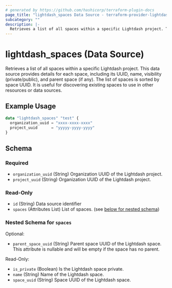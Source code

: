 ```yaml
---
# generated by https://github.com/hashicorp/terraform-plugin-docs
page_title: "lightdash_spaces Data Source - terraform-provider-lightdash"
subcategory: ""
description: |-
  Retrieves a list of all spaces within a specific Lightdash project. This data source provides details for each space, including its UUID, name, visibility (private/public), and parent space (if any). The list of spaces is sorted by space UUID. It is useful for discovering existing spaces to use in other resources or data sources.
---
```


# lightdash_spaces (Data Source)

Retrieves a list of all spaces within a specific Lightdash project. This data source provides details for each space, including its UUID, name, visibility (private/public), and parent space (if any). The list of spaces is sorted by space UUID. It is useful for discovering existing spaces to use in other resources or data sources.

## Example Usage

```terraform
data "lightdash_spaces" "test" {
  organization_uuid = "xxxx-xxxx-xxxx"
  project_uuid      = "yyyyy-yyyy-yyyy"
}
```

<!-- schema generated by tfplugindocs -->
## Schema

### Required

- `organization_uuid` (String) Organization UUID of the Lightdash project.
- `project_uuid` (String) Organization UUID of the Lightdash project.

### Read-Only

- `id` (String) Data source identifier
- `spaces` (Attributes List) List of spaces. (see [below for nested schema](#nestedatt--spaces))

<a id="nestedatt--spaces"></a>
### Nested Schema for `spaces`

Optional:

- `parent_space_uuid` (String) Parent space UUID of the Lightdash space. This attribute is nullable and will be empty if the space has no parent.

Read-Only:

- `is_private` (Boolean) Is the Lightdash space private.
- `name` (String) Name of the Lightdash space.
- `space_uuid` (String) Space UUID of the Lightdash space.
